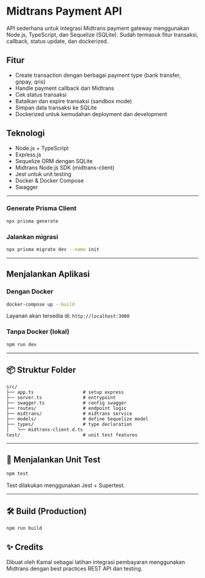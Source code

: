 # Midtrans Payment API

API sederhana untuk integrasi Midtrans payment gateway menggunakan Node.js, TypeScript, dan Sequelize (SQLite). Sudah termasuk fitur transaksi, callback, status update, dan dockerized.

## Fitur

- Create transaction dengan berbagai payment type (bank transfer, gopay, qris)
- Handle payment callback dari Midtrans
- Cek status transaksi
- Batalkan dan expire transaksi (sandbox mode)
- Simpan data transaksi ke SQLite
- Dockerized untuk kemudahan deployment dan development

## Teknologi

- Node.js + TypeScript
- Express.js
- Sequelize ORM dengan SQLite
- Midtrans Node.js SDK (midtrans-client)
- Jest untuk unit testing
- Docker & Docker Compose
- Swagger

---

### Generate Prisma Client

```bash
npx prisma generate
```

### Jalankan migrasi

```bash
npx prisma migrate dev --name init
```

---

## Menjalankan Aplikasi

### Dengan Docker

```bash
docker-compose up --build
```

Layanan akan tersedia di: `http://localhost:3000`

### Tanpa Docker (lokal)

```bash
npm run dev
```

---

## 📦 Struktur Folder

```
src/
├── app.ts                  # setup express
├── server.ts               # entrypoint
├── swagger.ts              # config swagger
├── routes/                 # endpoint logic
├── midtrans/               # midtrans service
├── models/                 # define Sequelize model
├── types/                  # type declaration
│   └── midtrans-client.d.ts
test/                       # unit test features
```

---

## 🧪 Menjalankan Unit Test

```bash
npm test
```

Test dilakukan menggunakan Jest + Supertest.

---

## 🛠 Build (Production)

```bash
npm run build
```

## ✨ Credits

Dibuat oleh Kamal sebagai latihan integrasi pembayaran menggunakan Midtrans dengan best practices REST API dan testing.

```